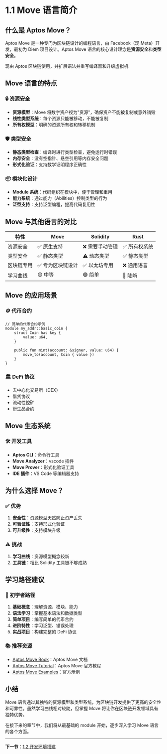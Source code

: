 # 1.1 Move 语言简介

## 什么是 Aptos Move？

Aptos Move 是一种专门为区块链设计的编程语言，由 Facebook（现 Meta）开发，最初为 Diem 项目设计。Aptos Move 语言的核心设计理念是**资源安全**和**类型安全**。

现由 Aptos 区块链使用，并扩展语法并重写编译器和升级虚拟机

## Move 语言的特点

### 🔒 资源安全
- **资源模型**：Move 将数字资产视为"资源"，确保资产不能被复制或意外销毁
- **线性类型系统**：每个资源只能被移动，不能被复制
- **所有权模型**：明确的资源所有权和转移机制

### 🛡️ 类型安全
- **静态类型检查**：编译时进行类型检查，避免运行时错误
- **内存安全**：没有空指针、悬空引用等内存安全问题
- **形式化验证**：支持数学证明程序正确性

### 📦 模块化设计
- **Module 系统**：代码组织在模块中，便于管理和重用
- **能力系统**：通过能力（Abilities）控制类型的行为
- **泛型支持**：支持泛型编程，提高代码复用性

## Move 与其他语言的对比

| 特性 | Move | Solidity | Rust |
|------|------|----------|------|
| 资源安全 | ✅ 原生支持 | ❌ 需要手动管理 | ✅ 所有权系统 |
| 类型安全 | ✅ 静态类型 | ⚠️ 动态类型 | ✅ 静态类型 |
| 区块链专用 | ✅ 专为区块链设计 | ✅ 以太坊专用 | ❌ 通用语言 |
| 学习曲线 | 🟡 中等 | 🟢 简单 | 🔴 陡峭 |

## Move 的应用场景

### 🪙 代币合约
```move
// 简单的代币合约示例
module my_addr::basic_coin {
    struct Coin has key {
        value: u64,
    }
    
    public fun mint(account: &signer, value: u64) {
        move_to(account, Coin { value })
    }
}
```

### 🏛️ DeFi 协议
- 去中心化交易所（DEX）
- 借贷协议
- 流动性挖矿
- 衍生品合约

## Move 生态系统

### 🛠️ 开发工具
- **Aptos CLI**：命令行工具
- **Move Analyzer**：vscode 插件
- **Move Prover**：形式化验证工具
- **IDE 插件**：VS Code 等编辑器支持

## 为什么选择 Move？

### ✅ 优势
1. **安全性**：资源模型天然防止资产丢失
2. **可验证性**：支持形式化验证
4. **可升级性**：支持模块升级

### ⚠️ 挑战
1. **学习曲线**：资源模型概念较新
2. **工具链**：相比 Solidity 工具链不够成熟

## 学习路径建议

### 🎯 初学者路径
1. **基础概念**：理解资源、模块、能力
2. **语法学习**：掌握基本语法和数据类型
3. **简单项目**：编写简单的代币合约
4. **进阶特性**：学习泛型、错误处理
5. **实战项目**：构建完整的 DeFi 协议

### 📚 推荐资源
- [Aptos Move Book](https://aptos-book.com/)：Aptos Move 文档
- [Aptos Move Tutorial](https://aptos.dev/build/smart-contracts)：Aptos Move 官方教程
- [Aptos Move Examples](https://github.com/aptos-labs/aptos-core/tree/main/aptos-move/move-examples)：官方示例

## 小结

Move 语言通过其独特的资源模型和类型系统，为区块链开发提供了更高的安全性和可靠性。虽然学习曲线相对较陡，但掌握 Move 将让你在区块链开发领域具有独特优势。

在接下来的章节中，我们将从最基础的 module 开始，逐步深入学习 Move 语言的各个方面。

---

**下一节**：[1.2 开发环境搭建](./02-setup.md) 